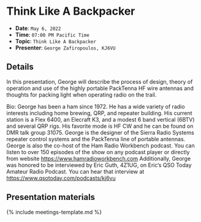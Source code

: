# Think Like A Backpacker

* **Date**: `May 6, 2022`
* **Time**: `07:00 PM Pacific Time`
* **Topic**: `Think Like A Backpacker`
* **Presenter**: `George Zafiropoulos, KJ6VU`

## Details

In this presentation, George will describe the process of design, theory of operation and use of the highly portable PackTenna HF wire antennas and thoughts for packing light when operating radio on the trail.

Bio: George has been a ham since 1972. He has a wide variety of radio interests including home brewing, QRP, and repeater building. His current station is a Flex 6400, an Elecraft K3, and a modest 6 band vertical (6BTV) and several QRP rigs. His favorite mode is HF CW and he can be found on DMR talk group 31075. George is the designer of the Sierra Radio Systems repeater control systems and the PackTenna line of portable antennas.  George is also the co-host of the Ham Radio Workbench podcast. You can listen to over 150 episodes of the show on any podcast player or directly from website <https://www.hamradioworkbench.com>  Additionally, George was honored to be interviewed by Eric Guth, 4Z1UG, on Eric’s QSO Today Amateur Radio Podcast. You can hear that interview  at <https://www.qsotoday.com/podcasts/kj6vu>


## Presentation materials

{% include meetings-template.md %}

